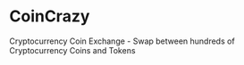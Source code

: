 # CoinCrazy
Cryptocurrency Coin Exchange -  Swap between hundreds of Cryptocurrency Coins and Tokens
